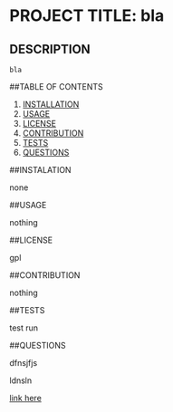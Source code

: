 
  # PROJECT TITLE: bla

  ## DESCRIPTION

    bla

  ##TABLE OF CONTENTS

  1. [INSTALLATION](#installation)
  2. [USAGE](#usage)
  3. [LICENSE](#license)
  4. [CONTRIBUTION](#contibution)
  5. [TESTS](#tests)
  6. [QUESTIONS](#questions)

  ##INSTALATION

  none

  ##USAGE

  nothing

  ##LICENSE

  gpl

  ##CONTRIBUTION

  nothing
 

  ##TESTS
  
  test run

  ##QUESTIONS

  dfnsjfjs

  ldnsln

    
  [link here](file:///Users/nikolalucic/Downloads/Untitled_%20Feb%2011,%202023%209_38%20AM.webm)
